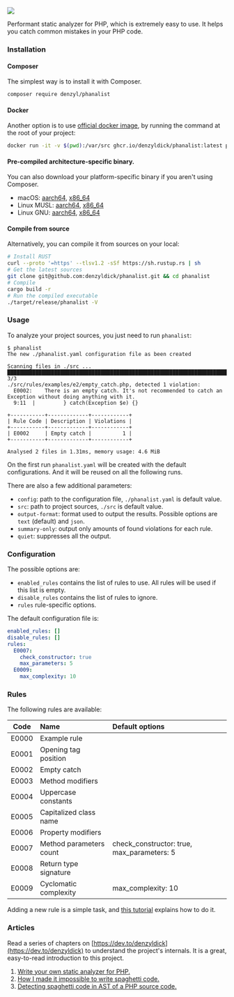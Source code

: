 <img src="https://raw.githubusercontent.com/denzyldick/phanalist/main/docs/branding/banner-cropped.png"/>

Performant static analyzer for PHP, which is extremely easy to use. It helps you catch common mistakes in your PHP code.


### Installation

#### Composer

The simplest way is to install it with Composer.

```bash
composer require denzyl/phanalist
```
#### Docker

Another option is to use [official docker image](https://github.com/denzyldick/phanalist/pkgs/container/phanalist), by running the command at the root of your project:
```bash
docker run -it -v $(pwd):/var/src ghcr.io/denzyldick/phanalist:latest phanalist --src=/var/src
```
#### Pre-compiled architecture-specific binary.
You can also download your platform-specific binary if you aren't using Composer.

- macOS: [aarch64](https://raw.githubusercontent.com/denzyldick/phanalist/main/release/aarch64-apple-darwin/phanalist), [x86_64](https://raw.githubusercontent.com/denzyldick/phanalist/main/release/x86_64-apple-darwin/phanalist)
- Linux MUSL: [aarch64](https://raw.githubusercontent.com/denzyldick/phanalist/main/release/aarch64-unknown-linux-musl/phanalist), [x86_64](https://raw.githubusercontent.com/denzyldick/phanalist/main/release/x86_64-unknown-linux-musl/phanalist)
- Linux GNU: [aarch64](https://raw.githubusercontent.com/denzyldick/phanalist/main/release/aarch64-unknown-linux-gnu/phanalist), [x86_64](https://raw.githubusercontent.com/denzyldick/phanalist/main/release/x86_64-unknown-linux-gnu/phanalist) 

#### Compile from source

Alternatively, you can compile it from sources on your local:
```bash
# Install RUST
curl --proto '=https' --tlsv1.2 -sSf https://sh.rustup.rs | sh
# Get the latest sources
git clone git@github.com:denzyldick/phanalist.git && cd phanalist
# Compile
cargo build -r
# Run the compiled executable
./target/release/phanalist -V
```

### Usage

To analyze your project sources, you just need to run `phanalist`:
```
$ phanalist
The new ./phanalist.yaml configuration file as been created

Scanning files in ./src ...
██████████████████████████████████████████████████████████████████████████████ 3/3
./src/rules/examples/e2/empty_catch.php, detected 1 violation:
  E0002:	There is an empty catch. It's not recommended to catch an Exception without doing anything with it.
  9:11	|         } catch(Exception $e) {}

+-----------+-------------+------------+
| Rule Code | Description | Violations |
+-----------+-------------+------------+
| E0002     | Empty catch |          1 |
+-----------+-------------+------------+

Analysed 2 files in 1.31ms, memory usage: 4.6 MiB
```

On the first run `phanalist.yaml` will be created with the default configurations. And it will be reused on all the following runs.

There are also a few additional parameters:
- `config`: path to the configuration file, `./phanalist.yaml` is default value.
- `src`: path to project sources, `./src` is default value.
- `output-format`: format used to output the results. Possible options are `text` (default) and `json`.
- `summary-only`: output only amounts of found violations for each rule.
- `quiet`: suppresses all the output.


### Configuration

The possible options are:
- `enabled_rules` contains the list of rules to use. All rules will be used if this list is empty.
- `disable_rules` contains the list of rules to ignore.
- `rules` rule-specific options.

The default configuration file is:
```yaml
enabled_rules: []
disable_rules: []
rules:
  E0007:
    check_constructor: true
    max_parameters: 5
  E0009:
    max_complexity: 10
```

### Rules

The following rules are available:

| Code  | Name                    | Default options                            |
|:-----:|:------------------------|:-------------------------------------------|
| E0000 | Example rule            |                                            |
| E0001 | Opening tag position    |                                            |
| E0002 | Empty catch             |                                            |
| E0003 | Method modifiers        |                                            |
| E0004 | Uppercase constants     |                                            |
| E0005 | Capitalized class name  |                                            |
| E0006 | Property modifiers      |                                            |
| E0007 | Method parameters count | check_constructor: true, max_parameters: 5 |
| E0008 | Return type signature   |                                            |
| E0009 | Cyclomatic complexity   | max_complexity: 10                         |

Adding a new rule is a simple task, and [this tutorial](./docs/adding_new_rule.md) explains how to do it.


### Articles

Read a series of chapters on [https://dev.to/denzyldick](https://dev.to/denzyldick) to understand the project's internals. It 
is a great, easy-to-read introduction to this project. 

1. [Write your own static analyzer for PHP.](https://dev.to/denzyldick/the-beginning-of-my-php-static-analyzer-in-rust-5bp8)
2. [How I made it impossible to write spaghetti code.](https://dev.to/denzyldick/how-i-made-it-impossible-to-write-spaghetti-code-dg4)
3. [Detecting spaghetti code in AST of a PHP source code.](https://dev.to/denzyldick/traversing-an-ast-of-php-source-code-2kee)

